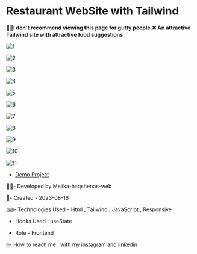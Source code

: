 # Restaurant WebSite with Tailwind

🤰🫃**I don't recommend viewing this page for gutty people.❌ An attractive Tailwind site with attractive food suggestions.**

![1](https://github.com/Melika-haqshenas-web/Simple-Tailwind-Project/assets/126666369/a0f767ea-b715-4d6c-99c7-8955bb6f9407)

![2](https://github.com/Melika-haqshenas-web/Simple-Tailwind-Project/assets/126666369/44b85c79-f221-4918-a7dc-ad096a5cfb83)

![3](https://github.com/Melika-haqshenas-web/Simple-Tailwind-Project/assets/126666369/904950b5-aeb7-4034-aaff-f4d34a3610af)

![4](https://github.com/Melika-haqshenas-web/Simple-Tailwind-Project/assets/126666369/8d4b79a5-ffc9-457a-96ec-5c7376d8cb52)

![5](https://github.com/Melika-haqshenas-web/Simple-Tailwind-Project/assets/126666369/d745f924-3c32-4908-8893-cdecbb27a7e2)

![6](https://github.com/Melika-haqshenas-web/Simple-Tailwind-Project/assets/126666369/501d48f5-e956-4eab-88a4-7d53eea25f02)

![7](https://github.com/Melika-haqshenas-web/Simple-Tailwind-Project/assets/126666369/05adafba-39e8-461e-968d-3686fd57d893)

![8](https://github.com/Melika-haqshenas-web/Simple-Tailwind-Project/assets/126666369/0885065e-2bdf-483a-91e7-31c7339de9b8)

![9](https://github.com/Melika-haqshenas-web/Simple-Tailwind-Project/assets/126666369/818d76ff-f874-4688-819f-385cf927fd56)

![10](https://github.com/Melika-haqshenas-web/Simple-Tailwind-Project/assets/126666369/af0f01a9-bd1a-4d85-b767-1db9f81de30f)

![11](https://github.com/Melika-haqshenas-web/Simple-Tailwind-Project/assets/126666369/301c99d5-6886-448e-92a4-d7c368492a21)

- [Demo Project](https://melika-haqshenas-web.github.io/Simple-Tailwind-Project/)

👩‍💻- Developed by Melika-haqshenas-web

📅- Created - 2023-08-16

⌨- Technologies Used - Html , Tailwind , JavaScript , Responsive

- Hooks Used : useState 

- Role - Frontend

🖱- How to reach me : with my [instagram](https://www.instagram.com/melika.haqshenas_web/) and [linkedin](https://www.linkedin.com/in/melika-haqshenas-web/)
